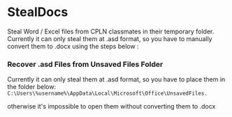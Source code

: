 # StealDocs
Steal Word / Excel files from CPLN classmates in their temporary folder.
Currently it can only steal them at .asd format, so you have to manually convert them to .docx using the steps below :


### Recover .asd Files from Unsaved Files Folder
Currently it can only steal them at .asd format, so you have to place them in the folder below:
`
C:\Users\%username%\AppData\Local\Microsoft\Office\UnsavedFiles.
`

otherwise it's impossible to open them without converting them to .docx
